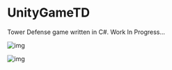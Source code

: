 # UnityGameTD
Tower Defense game written in C#.  Work In Progress...





![img](TD.gif)



![img](td.gif)

